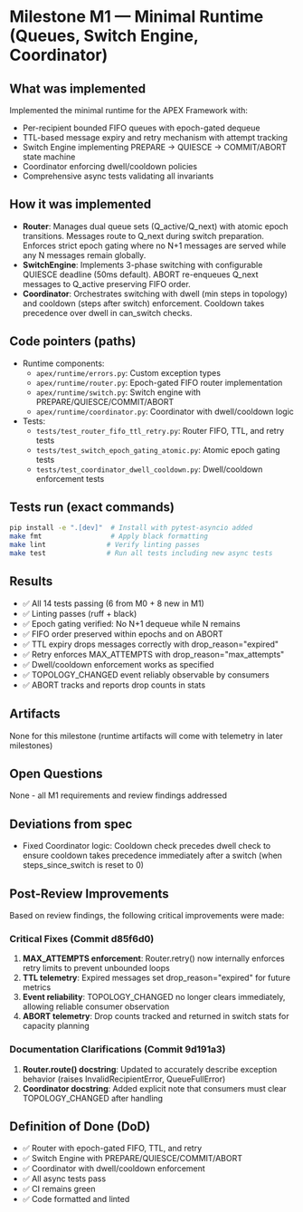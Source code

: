 # Milestone M1 — Minimal Runtime (Queues, Switch Engine, Coordinator)

## What was implemented
Implemented the minimal runtime for the APEX Framework with:
- Per-recipient bounded FIFO queues with epoch-gated dequeue
- TTL-based message expiry and retry mechanism with attempt tracking
- Switch Engine implementing PREPARE → QUIESCE → COMMIT/ABORT state machine
- Coordinator enforcing dwell/cooldown policies
- Comprehensive async tests validating all invariants

## How it was implemented
- **Router**: Manages dual queue sets (Q_active/Q_next) with atomic epoch transitions. Messages route to Q_next during switch preparation. Enforces strict epoch gating where no N+1 messages are served while any N messages remain globally.
- **SwitchEngine**: Implements 3-phase switching with configurable QUIESCE deadline (50ms default). ABORT re-enqueues Q_next messages to Q_active preserving FIFO order.
- **Coordinator**: Orchestrates switching with dwell (min steps in topology) and cooldown (steps after switch) enforcement. Cooldown takes precedence over dwell in can_switch checks.

## Code pointers (paths)
- Runtime components:
  - `apex/runtime/errors.py`: Custom exception types
  - `apex/runtime/router.py`: Epoch-gated FIFO router implementation
  - `apex/runtime/switch.py`: Switch engine with PREPARE/QUIESCE/COMMIT/ABORT
  - `apex/runtime/coordinator.py`: Coordinator with dwell/cooldown logic
- Tests:
  - `tests/test_router_fifo_ttl_retry.py`: Router FIFO, TTL, and retry tests
  - `tests/test_switch_epoch_gating_atomic.py`: Atomic epoch gating tests
  - `tests/test_coordinator_dwell_cooldown.py`: Dwell/cooldown enforcement tests

## Tests run (exact commands)
```bash
pip install -e ".[dev]"  # Install with pytest-asyncio added
make fmt                 # Apply black formatting
make lint               # Verify linting passes
make test               # Run all tests including new async tests
```

## Results
- ✅ All 14 tests passing (6 from M0 + 8 new in M1)
- ✅ Linting passes (ruff + black)
- ✅ Epoch gating verified: No N+1 dequeue while N remains
- ✅ FIFO order preserved within epochs and on ABORT
- ✅ TTL expiry drops messages correctly with drop_reason="expired"
- ✅ Retry enforces MAX_ATTEMPTS with drop_reason="max_attempts"
- ✅ Dwell/cooldown enforcement works as specified
- ✅ TOPOLOGY_CHANGED event reliably observable by consumers
- ✅ ABORT tracks and reports drop counts in stats

## Artifacts
None for this milestone (runtime artifacts will come with telemetry in later milestones)

## Open Questions
None - all M1 requirements and review findings addressed

## Deviations from spec
- Fixed Coordinator logic: Cooldown check precedes dwell check to ensure cooldown takes precedence immediately after a switch (when steps_since_switch is reset to 0)

## Post-Review Improvements
Based on review findings, the following critical improvements were made:

### Critical Fixes (Commit d85f6d0)
1. **MAX_ATTEMPTS enforcement**: Router.retry() now internally enforces retry limits to prevent unbounded loops
2. **TTL telemetry**: Expired messages set drop_reason="expired" for future metrics
3. **Event reliability**: TOPOLOGY_CHANGED no longer clears immediately, allowing reliable consumer observation
4. **ABORT telemetry**: Drop counts tracked and returned in switch stats for capacity planning

### Documentation Clarifications (Commit 9d191a3)
1. **Router.route() docstring**: Updated to accurately describe exception behavior (raises InvalidRecipientError, QueueFullError)
2. **Coordinator docstring**: Added explicit note that consumers must clear TOPOLOGY_CHANGED after handling

## Definition of Done (DoD)
- ✅ Router with epoch-gated FIFO, TTL, and retry
- ✅ Switch Engine with PREPARE/QUIESCE/COMMIT/ABORT
- ✅ Coordinator with dwell/cooldown enforcement
- ✅ All async tests pass
- ✅ CI remains green
- ✅ Code formatted and linted